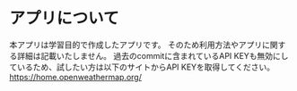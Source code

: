 # アプリについて

本アプリは学習目的で作成したアプリです。 そのため利用方法やアプリに関する詳細は記載いたしません。
過去のcommitに含まれているAPI KEYも無効にしているため、試したい方は以下のサイトからAPI KEYを取得してください。
https://home.openweathermap.org/
